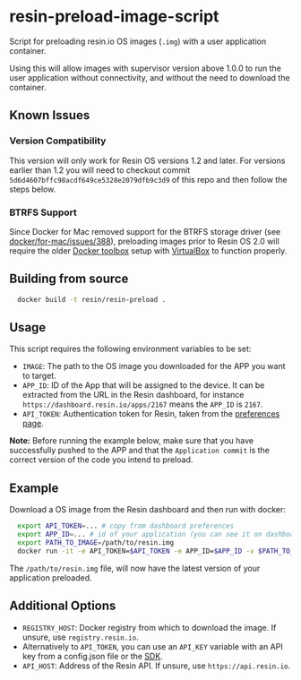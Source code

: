 # resin-preload-image-script

Script for preloading resin.io OS images (`.img`) with a user application container.

Using this will allow images with supervisor version above 1.0.0 to run the user application without connectivity, and without the need to download the container.

## Known Issues

### Version Compatibility

This version will only work for Resin OS versions 1.2 and later.
For versions earlier than 1.2 you will need to checkout commit `5d6d4607bffc98acdf649ce5328e2079dfb9c3d9` of this repo and then follow the steps below. 

### BTRFS Support

Since Docker for Mac removed support for the BTRFS storage driver (see [docker/for-mac/issues/388](https://github.com/docker/for-mac/issues/388)), preloading images prior to Resin OS 2.0 will require the older [Docker toolbox](https://docs.docker.com/toolbox/toolbox_install_mac/) setup with [VirtualBox](https://www.virtualbox.org/) to function properly.

## Building from source

```bash
  docker build -t resin/resin-preload .
```

## Usage

This script requires the following environment variables to be set:
  * `IMAGE`: The path to the OS image you downloaded for the APP you want to target.
  * `APP_ID`: ID of the App that will be assigned to the device. It can be extracted from the URL in the Resin dashboard, for instance `https://dashboard.resin.io/apps/2167` means the `APP_ID` is `2167`.
  * `API_TOKEN`: Authentication token for Resin, taken from the [preferences page](https://dashboard.resin.io/preferences?tab=details). 

**Note:** Before running the example below, make sure that you have successfully pushed to the APP and that the `Application commit` is the correct version of the code you intend to preload.

## Example

Download a OS image from the Resin dashboard and then run with docker:

```bash
  export API_TOKEN=... # copy from dashboard preferences
  export APP_ID=... # id of your application (you can see it on dashboard URL when you visit your app page)
  export PATH_TO_IMAGE=/path/to/resin.img
  docker run -it -e API_TOKEN=$API_TOKEN -e APP_ID=$APP_ID -v $PATH_TO_IMAGE:/img/resin.img --privileged resin/resin-preload
```

The `/path/to/resin.img` file, will now have the latest version of your application preloaded.

## Additional Options
* `REGISTRY_HOST`: Docker registry from which to download the image. If unsure, use `registry.resin.io`.
* Alternatively to `API_TOKEN`, you can use an `API_KEY` variable with an API key from a config.json file or the [SDK](https://github.com/resin-io/resin-sdk/blob/master/DOCUMENTATION.md#resin.models.application.getApiKey).
* `API_HOST`: Address of the Resin API. If unsure, use `https://api.resin.io`.

